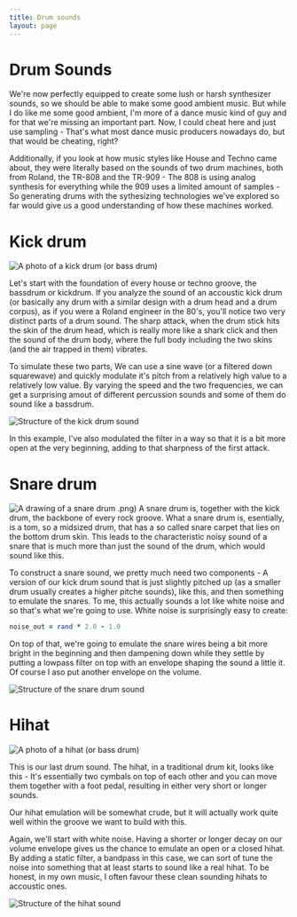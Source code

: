 ```yaml
---
title: Drum sounds
layout: page
---
```

# Drum Sounds

We're now perfectly equipped to create some lush or harsh synthesizer sounds, so we should be able to make some good ambient music. But while I do like me some good ambient, I'm more of a dance music kind of guy and for that we're missing an important part. Now, I could cheat here and just use sampling - That's what most dance music producers nowadays do, but that would be cheating, right?

Additionally, if you look at how music styles like House and Techno came about, they were literally based on the sounds of two drum machines, both from Roland, the TR-808 and the TR-909 - The 808 is using analog synthesis for everything while the 909 uses a limited amount of samples - So generating drums with the sythesizing technologies we've explored so far would give us a good understanding of how these machines worked.

# Kick drum

![A photo of a kick drum (or bass drum)](images/kickdrum.jpg)

Let's start with the foundation of every house or techno groove, the bassdrum or kickdrum. If you analyze the sound of an accoustic kick drum (or basically any drum with a similar design with a drum head and a drum corpus), as if you were a Roland engineer in the 80's, you'll notice two very distinct parts of a drum sound. The sharp attack, when the drum stick hits the skin of the drum head, which is really more like a shark click and then the sound of the drum body, where the full body including the two skins (and the air trapped in them) vibrates.

To simulate these two parts, We can use a sine wave (or a filtered down squarewave) and quickly modulate it's pitch from a relatively high value to a relatively low value. By varying the speed and the two frequencies, we can get a surprising amout of different percussion sounds and some of them do sound like a bassdrum.

![Structure of the kick drum sound](images/kickdrum.png)

In this example, I've also modulated the filter in a way so that it is a bit more open at the very beginning, adding to that sharpness of the first attack.

# Snare drum

![A drawing of a snare drum](images/snaredrum.png)
.png)
A snare drum is, together with the kick drum, the backbone of every rock groove. What a snare drum is, esentially, is a tom, so a midsized drum, that has a so called snare carpet that lies on the bottom drum skin. This leads to the characteristic noisy sound of a snare that is much more than just the sound of the drum, which would sound like this.

To construct a snare sound, we pretty much need two components - A version of our kick drum sound that is just slightly pitched up (as a smaller drum usually creates a higher pitche sounds), like this, and then something to emulate the snares. To me, this actually sounds a lot like white noise and so that's what we're going to use. White noise is surprisingly easy to create:

```ruby
noise_out = rand * 2.0 - 1.0
```

On top of that, we're going to emulate the snare wires being a bit more bright in the beginning and then dampening down while they settle by putting a lowpass filter on top with an envelope shaping the sound a little it. Of course I aso put another envelope on the volume.

![Structure of the snare drum sound](images/snare_drum.png)


# Hihat

![A photo of a hihat (or bass drum)](images/hihat.jpg)

This is our last drum sound. The hihat, in a traditional drum kit, looks like this - It's essentially two cymbals on top of each other and you can move them together with a foot pedal, resulting in either very short or longer sounds.

Our hihat emulation will be somewhat crude, but it will actually work quite well within the groove we want to build with this.

Again, we'll start with white noise. Having a shorter or longer decay on our volume envelope gives us the chance to emulate an open or a closed hihat. By adding a static filter, a bandpass in this case, we can sort of tune the noise into something that at least starts to sound like a real hihat. To be honest, in my own music, I often favour these clean sounding hihats to accoustic ones.

![Structure of the hihat sound](images/hihat.png)
